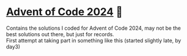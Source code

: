 # [Advent of Code 2024](https://adventofcode.com/2024) 🎄
Contains the solutions I coded for Advent of Code 2024, may not be the best solutions out there, but just for records.<br>
First attempt at taking part in something like this (started slightly late, by day3)
